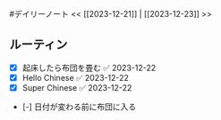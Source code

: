 #デイリーノート
<< [[2023-12-21]] | [[2023-12-23]] >>
## ルーティン
- [x] 起床したら布団を畳む ✅ 2023-12-22
- [x] Hello Chinese ✅ 2023-12-22
- [x] Super Chinese ✅ 2023-12-22
- [-] 日付が変わる前に布団に入る
